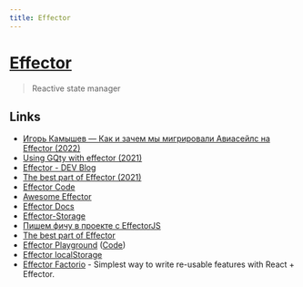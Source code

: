 ```yaml
---
title: Effector
---
```


# [Effector](https://effector.dev/)

> Reactive state manager

## Links

- [Игорь Камышев — Как и зачем мы мигрировали Авиасейлс на Effector (2022)](https://www.youtube.com/watch?v=HYaSnVEZiFk)
- [Using GQty with effector (2021)](https://dev.to/effector/using-gqty-with-effector-2m16)
- [Effector - DEV Blog](https://dev.to/effector)
- [The best part of Effector (2021)](https://dev.to/effector/the-best-part-of-effector-4c27)
- [Effector Code](https://github.com/effector/effector)
- [Awesome Effector](https://github.com/ilyalesik/awesome-effector)
- [Effector Docs](https://effector.now.sh/docs/introduction/installation)
- [Effector-Storage](https://github.com/yumauri/effector-storage)
- [Пишем фичу в проекте с EffectorJS](https://www.youtube.com/watch?v=dtrWzH8O_4k)
- [The best part of Effector](https://dev.to/effector/the-best-part-of-effector-4c27)
- [Effector Playground](https://share.effector.dev/) ([Code](https://github.com/effector/repl))
- [Effector localStorage](https://github.com/ilyalesik/effector-localstorage)
- [Effector Factorio](https://github.com/Kelin2025/effector-factorio) - Simplest way to write re-usable features with React + Effector.
